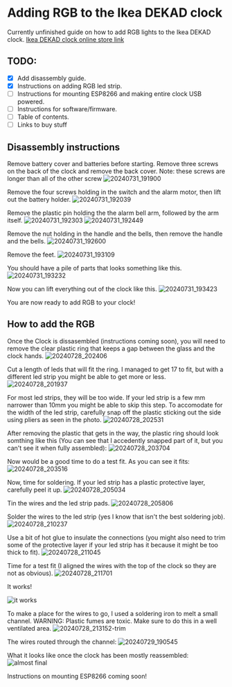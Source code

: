 # Adding RGB to the Ikea DEKAD clock
Currently unfinished guide on how to add RGB lights to the Ikea DEKAD clock.
[Ikea DEKAD clock online store link](https://www.ikea.com/au/en/p/dekad-alarm-clock-black-10540480/)

## TODO:
 - [x] Add disassembly guide.
 - [x] Instructions on adding RGB led strip.
 - [ ] Instructions for mounting ESP8266 and making entire clock USB powered.
 - [ ] Instructions for software/firmware.
 - [ ] Table of contents.
 - [ ] Links to buy stuff

## Disassembly instructions

Remove battery cover and batteries before starting.
Remove three screws on the back of the clock and remove the back cover. Note: these screws are longer than all of the other screw
![20240731_191900](https://github.com/user-attachments/assets/8177e4dd-a0a0-45df-ad6a-5d4d17cac262)

Remove the four screws holding in the switch and the alarm motor, then lift out the battery holder.
![20240731_192039](https://github.com/user-attachments/assets/9da01b05-6fb4-4d7c-baa2-d3131d69be92)

Remove the plastic pin holding the the alarm bell arm, followed by the arm itself.
![20240731_192303](https://github.com/user-attachments/assets/e617eaaa-b122-4386-88ce-fb0629741743)
![20240731_192449](https://github.com/user-attachments/assets/be0c22bd-6779-458d-8a5a-7205aae093d6)

Remove the nut holding in the handle and the bells, then remove the handle and the bells.
![20240731_192600](https://github.com/user-attachments/assets/0338527d-4792-4b25-82e9-5379a5de98f4)

Remove the feet.
![20240731_193109](https://github.com/user-attachments/assets/b453b442-999a-4cbd-b3c7-7a31722e9d16)

You should have a pile of parts that looks something like this.
![20240731_193232](https://github.com/user-attachments/assets/00226206-fd97-4cbc-a0d4-c3949c31a7cf)

Now you can lift everything out of the clock like this.
![20240731_193423](https://github.com/user-attachments/assets/3e41faa5-571e-4347-ab76-5a68e62d00a2)

You are now ready to add RGB to your clock!


## How to add the RGB

Once the Clock is dissasembled (instructions coming soon), you will need to remove the clear plastic ring that keeps a gap between the glass and the clock hands.
![20240728_202406](https://github.com/user-attachments/assets/65a5620a-5aad-4e04-8527-04ab4d36eca6)

Cut a length of leds that will fit the ring. I managed to get 17 to fit, but with a different led strip you might be able to get more or less.
![20240728_201937](https://github.com/user-attachments/assets/b8e5f21a-a036-4d9e-ae07-3638b2eb0a7d)

For most led strips, they will be too wide. If your led strip is a few mm narrower than 10mm you might be able to skip this step.
To accomodate for the width of the led strip, carefully snap off the plastic sticking out the side using pliers as seen in the photo.
![20240728_202531](https://github.com/user-attachments/assets/e22438ee-08f0-4241-be27-a290d14b938f)

After removing the plastic that gets in the way, the plastic ring should look somthing like this (You can see that I accedently snapped part of it, but you can't see it when fully assembled):
![20240728_203704](https://github.com/user-attachments/assets/78f20e97-17a4-4488-be19-baa331cca1e1)

Now would be a good time to do a test fit. As you can see it fits:
![20240728_203516](https://github.com/user-attachments/assets/ff8b1bcf-fd84-45ac-a0d5-559f1cc46640)

Now, time for soldering. If your led strip has a plastic protective layer, carefully peel it up.
![20240728_205034](https://github.com/user-attachments/assets/6f04ba62-c76b-4bf6-bd2f-037a413d801a)

Tin the wires and the led strip pads.
![20240728_205806](https://github.com/user-attachments/assets/9501b8d2-bd77-4791-b4f0-df76d4f49c31)

Solder the wires to the led strip (yes I know that isn't the best soldering job).
![20240728_210237](https://github.com/user-attachments/assets/133f232e-bfd3-44c6-b89c-3db31ebc6ac7)

Use a bit of hot glue to insulate the connections (you might also need to trim some of the protective layer if your led strip has it because it might be too thick to fit).
![20240728_211045](https://github.com/user-attachments/assets/517c8833-caed-4f15-bcae-7e54b4d92e99)

Time for a test fit (I aligned the wires with the top of the clock so they are not as obvious).
![20240728_211701](https://github.com/user-attachments/assets/6d0d1ae8-2195-4159-86c2-7fbc278faf6b)

It works!

![it works](https://github.com/user-attachments/assets/0f2057e2-5796-4a35-a950-c7dc0d969405)


To make a place for the wires to go, I used a soldering iron to melt a small channel. WARNING: Plastic fumes are toxic. Make sure to do this in a well ventilated area.
![20240728_213152-trim](https://github.com/user-attachments/assets/a63fcf06-e80f-46bc-b742-625e04117ac4)

The wires routed through the channel:
![20240729_190545](https://github.com/user-attachments/assets/75b9996f-0601-4de7-8903-c847f8e3b1db)

What it looks like once the clock has been mostly reassembled:
![almost final](https://github.com/user-attachments/assets/0cef9825-ff27-426e-9224-be873367c38c)



Instructions on mounting ESP8266 coming soon!
